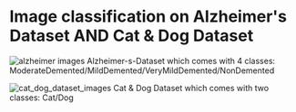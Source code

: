 # Image classification on Alzheimer's Dataset AND Cat & Dog Dataset
![alzheimer images](https://github.com/gbulbul/Alzheimer-s-Dataset/assets/79763247/4ae19830-4995-49b2-88a7-cfff529c9fdd)
Alzheimer-s-Dataset which comes with 4 classes: ModerateDemented/MildDemented/VeryMildDemented/NonDemented

![cat_dog_dataset_images](https://github.com/gbulbul/Image-classification-on-Alzheimer-s-dataset-AND-Cat-Dog-dataset/assets/79763247/a8d4f4ad-a9ba-4fd8-985d-235cfafd236c)
Cat & Dog Dataset which comes with two classes: Cat/Dog
